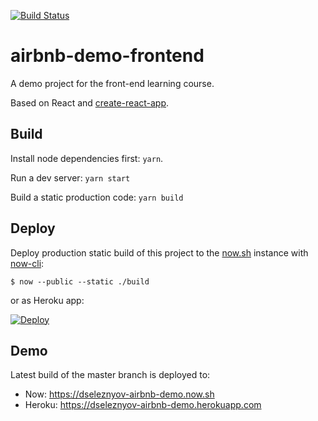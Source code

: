 [![Build Status](https://travis-ci.org/selim13/airbnb-demo-frontend.svg?branch=master)](https://travis-ci.org/selim13/airbnb-demo-frontend)

# airbnb-demo-frontend

A demo project for the front-end learning course.

Based on React and
[create-react-app](https://github.com/facebookincubator/create-react-app).

## Build

Install node dependencies first: `yarn`.

Run a dev server: `yarn start`

Build a static production code: `yarn build`

## Deploy

Deploy production static build of this project to the
[now.sh](https://zeit.co/now) instance with
[now-cli](https://github.com/zeit/now-cli):

```
$ now --public --static ./build
```

or as Heroku app:

[![Deploy](https://www.herokucdn.com/deploy/button.svg)](https://heroku.com/deploy)

## Demo

Latest build of the master branch is deployed to:

* Now: https://dseleznyov-airbnb-demo.now.sh
* Heroku: https://dseleznyov-airbnb-demo.herokuapp.com
